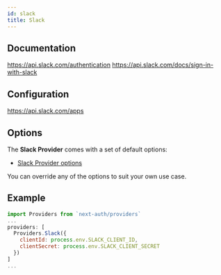 ```yaml
---
id: slack
title: Slack
---
```


## Documentation

https://api.slack.com/authentication
https://api.slack.com/docs/sign-in-with-slack

## Configuration

https://api.slack.com/apps

## Options

The **Slack Provider** comes with a set of default options:

- [Slack Provider options](https://github.com/nextauthjs/next-auth/blob/ead715219a5d7a6e882a6ba27fa56b03954d062d/src/providers/slack.js)

You can override any of the options to suit your own use case.

## Example

```js
import Providers from `next-auth/providers`
...
providers: [
  Providers.Slack({
    clientId: process.env.SLACK_CLIENT_ID,
    clientSecret: process.env.SLACK_CLIENT_SECRET
  })
]
...
```
